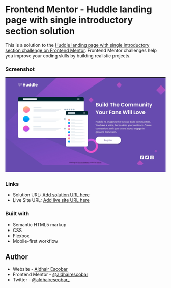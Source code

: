 # Frontend Mentor - Huddle landing page with single introductory section solution

This is a solution to the [Huddle landing page with single introductory section challenge on Frontend Mentor](https://www.frontendmentor.io/challenges/huddle-landing-page-with-a-single-introductory-section-B_2Wvxgi0). Frontend Mentor challenges help you improve your coding skills by building realistic projects. 

### Screenshot

![](./images/screenshot.jpeg)

### Links

- Solution URL: [Add solution URL here](https://your-solution-url.com)
- Live Site URL: [Add live site URL here](https://your-live-site-url.com)

### Built with

- Semantic HTML5 markup
- CSS
- Flexbox
- Mobile-first workflow

## Author

- Website - [Aldhair Escobar](https://aldhairescobar.com/)
- Frontend Mentor - [@aldhairescobar](https://www.frontendmentor.io/profile/aldhairescobar)
- Twitter - [@aldhairescobar_](https://twitter.com/aldhairescobar_)